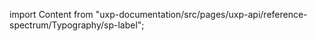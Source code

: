 
import Content from "uxp-documentation/src/pages/uxp-api/reference-spectrum/Typography/sp-label";

<Content query="product=xd"/>
